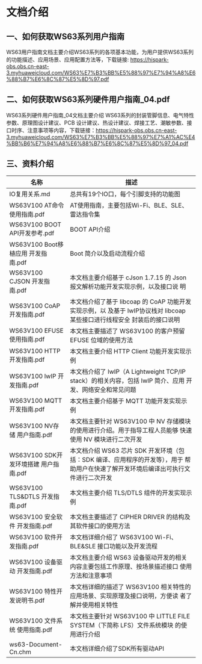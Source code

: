 # 文档介绍

## 一、如何获取WS63系列用户指南

WS63用户指南文档主要介绍WS63系列的各项基本功能，为用户提供WS63系列的功能描述、应用场景、应用配置方法等，下载链接: https://hispark-obs.obs.cn-east-3.myhuaweicloud.com/WS63%E7%B3%BB%E5%88%97%E7%94%A8%E6%88%B7%E6%8C%87%E5%8D%97.pdf

## 二、如何获取WS63系列硬件用户指南_04.pdf

WS63系列硬件用户指南_04文档主要介绍 WS63系列的封装管脚信息、电气特性参数、原理图设计建议、PCB 设计建议、热设计建议、焊接工艺、潮敏参数、接口时序、注意事项等内容，下载链接：https://hispark-obs.obs.cn-east-3.myhuaweicloud.com/WS63%E7%B3%BB%E5%88%97%E7%A1%AC%E4%BB%B6%E7%94%A8%E6%88%B7%E6%8C%87%E5%8D%97_04.pdf

## 三、资料介绍

| 名称                                   | 描述                                                         |
| -------------------------------------- | ------------------------------------------------------------ |
| IO复用关系.md                          | 总共有19个IO口，每个引脚支持的功能图                         |
| WS63V100  AT命令 使用指南.pdf          | AT使用指南，主要包括Wi-Fi、BLE、SLE、雷达指令集              |
| WS63V100  BOOT API开发参考.pdf         | BOOT  API介绍                                                |
| WS63V100  Boot移植应用 开发指南.pdf    | Boot  简介以及启动流程介绍                                   |
| WS63V100  CJSON 开发指南.pdf           | 本文档主要介绍基于  cJson  1.7.15 的 Json  报文解析功能开发实现示例，以及接口说 明 |
| WS63V100  CoAP 开发指南.pdf            | 本文档介绍了基于  libcoap 的 CoAP 功能开发实现示例，以  及基于 lwIP协议栈对  libcoap 某些接口进行线程安全 封装后的接口说明 |
| WS63V100  EFUSE 使用指南.pdf           | 本文档主要描述了  WS63V100 的客户预留  EFUSE 位域的使用方法  |
| WS63V100  HTTP 开发指南.pdf            | 本文档主要介绍  HTTP Client 功能开发实现示例                 |
| WS63V100  lwIP 开发指南.pdf            | 本文档介绍了  lwIP（A Lightweight TCP/IP stack）的相关内容，包括  lwIP 简介、应用 开发、网络安全和常见问题 |
| WS63V100  MQTT 开发指南.pdf            | 本文档主要介绍基于  MQTT 功能开发实现示例                    |
| WS63V100  NV存储 用户指南.pdf          | 本文档主要针对  WS63V100 中  NV 存储模块的使用进行介绍。用于指导工程人员能够  快速使用 NV 模块进行二次开发 |
| WS63V100  SDK开发环境搭建 用户指南.pdf | 本文档介绍  WS63 芯片  SDK 开发环境（包括：SDK 编译、应用程序的开发等），用于  帮助用户在快速了解开发环境后编译出可执行文件进行二次开发 |
| WS63V100  TLS&DTLS 开发指南.pdf        | 本文档主要介绍  TLS/DTLS 组件的开发实现示例                  |
| WS63V100  安全软件 开发指南.pdf        | 本文档主要描述了  CIPHER DRIVER 的结构及其软件接口的使用方法 |
| WS63V100  软件开发指南.pdf             | 本文档详细介绍了  WS63V100 Wi-Fi、BLE&SLE 接口功能以及开发流程 |
| WS63V100  设备驱动 开发指南.pdf        | 本文档主要介绍  WS63 设备驱动开发的相关内容主要包括工作原理、按场景描述接口  使用方法和注意事项 |
| WS63V100  特性开发说明书.pdf           | 本文档详细的描述了  WS63V100 相关特性的应用场景、实现原理及接口说明，方便读  者了解并使用相关特性 |
| WS63V100  文件系统 使用指南.pdf        | 本文档主要针对  WS63V100 中  LITTLE FILE SYSTEM（下简称 LFS）文件系统模块 的使用进行介绍 |
| ws63-Document-Cn.chm                   | 本文档详细介绍了SDK所有驱动API                               |
